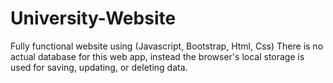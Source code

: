 # University-Website
Fully functional website using (Javascript, Bootstrap, Html, Css)
There is no actual database for this web app, instead the browser's local storage is used for saving, updating, or deleting data.
